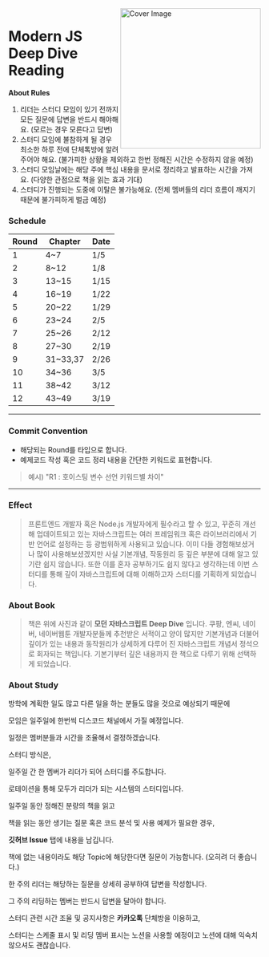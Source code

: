 <img src="https://user-images.githubusercontent.com/46489446/147623793-81366884-23e2-41bd-96c9-71d846ebcfe8.jpeg" width="280" title="Cover Image" align="right">

# Modern JS Deep Dive Reading

**About Rules**

1. 리더는 스터디 모임이 있기 전까지 모든 질문에 답변을 반드시 해야해요. 
(모르는 경우 모른다고 답변)
2. 스터디 모임에 불참하게 될 경우 최소한 하루 전에 단체톡방에 알려주어야 해요.
(불가피한 상황을 제외하고 한번 정해진 시간은 수정하지 않을 예정)
3. 스터디 모임날에는 해당 주에 핵심 내용을 문서로 정리하고 발표하는 시간을 가져요.
(다양한 관점으로 책을 읽는 효과 기대)
4. 스터디가 진행되는 도중에 이탈은 불가능해요.
(전체 멤버들의 리더 흐름이 깨지기 때문에 불가피하게 벌금 예정)


### Schedule

| Round | Chapter | Date |
----|----|----
| 1 | 4~7 | 1/5 |
| 2 | 8~12 | 1/8 |
| 3 | 13~15 | 1/15 |
| 4 | 16~19 | 1/22 |
| 5 | 20~22 | 1/29 |
| 6 | 23~24 | 2/5 |
| 7 | 25~26 | 2/12 |
| 8 | 27~30 | 2/19 |
| 9 | 31~33,37 | 2/26 |
| 10 | 34~36 | 3/5 |
| 11 | 38~42 | 3/12 |
| 12 | 43~49 | 3/19 |

---

### Commit Convention
- 해당되는 Round를 타입으로 합니다.
- 예제코드 작성 혹은 코드 정리 내용을 간단한 키워드로 표현합니다.
> 예시) "R1 : 호이스팅 변수 선언 키워드별 차이"

--- 

### Effect
> 프론트엔드 개발자 혹은 Node.js 개발자에게 필수라고 할 수 있고, 꾸준히 개선해 업데이트되고 있는 자바스크립트는 여러 프레임워크 혹은 라이브러리에서 기반 언어로 설정하는 등 광범위하게 사용되고 있습니다. 이미 다들 경험해보셨거나 많이 사용해보셨겠지만 사실 기본개념, 작동원리 등 깊은 부분에 대해 알고 있기란 쉽지 않습니다. 또한 이를 혼자 공부하기도 쉽지 않다고 생각하는데 이번 스터디를 통해 깊이 자바스크립트에 대해 이해하고자 스터디를 기획하게 되었습니다.

### About Book
> 책은 위에 사진과 같이 **모던 자바스크립트 Deep Dive** 입니다. 쿠팡, 엔씨, 네이버, 네이버웹툰 개발자분들께 추천받은 서적이고 양이 많지만 기본개념과 더불어 깊이가 있는 내용과 동작원리가 상세하게 다루어 진 자바스크립트 개념서 정석으로 회자되는 책입니다. 기본기부터 깊은 내용까지 한 책으로 다루기 위해 선택하게 되었습니다.

### About Study

방학에 계획한 일도 많고 다른 일을 하는 분들도 많을 것으로 예상되기 때문에

모임은 일주일에 한번씩 디스코드 채널에서 가질 예정입니다.

일정은 멤버분들과 시간을 조율해서 결정하겠습니다.

스터디 방식은,

일주일 간 한 멤버가 리더가 되어 스터디를 주도합니다.

로테이션을 통해 모두가 리더가 되는 시스템의 스터디입니다.

일주일 동안 정해진 분량의 책을 읽고 

책을 읽는 동안 생기는 질문 혹은 코드 분석 및 사용 예제가 필요한 경우,

**깃허브 Issue** 탭에 내용을 남깁니다.

책에 없는 내용이라도 해당 Topic에 해당한다면 질문이 가능합니다. (오히려 더 좋습니다.)

한 주의 리더는 해당하는 질문을 상세히 공부하여 답변을 작성합니다.

그 주의 리딩하는 멤버는 반드시 답변을 달아야 합니다.

스터디 관련 시간 조율 및 공지사항은 **카카오톡** 단체방을 이용하고,

스터디는 스케줄 표시 및 리딩 멤버 표시는 노션을 사용할 예정이고 노션에 대해 익숙치 않으셔도 괜찮습니다.
